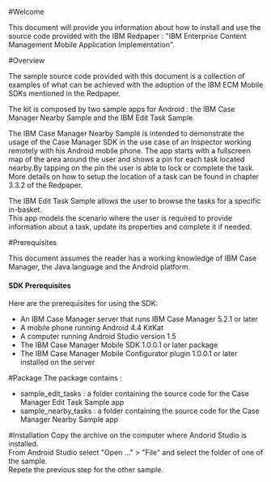 #Welcome

This document will provide you information about how to install and use the source code provided with the IBM Redpaper : "IBM Enterprise Content Management Mobile Application Implementation".

#Overview

The sample source code provided with this document is a collection of examples of what can be achieved with the adoption of the IBM ECM Mobile SDKs mentioned in the Redpaper.

The kit is composed by two sample apps for Android : the IBM Case Manager Nearby Sample and the IBM Edit Task Sample.

The IBM Case Manager Nearby Sample is intended to demonstrate the usage of the Case Manager SDK in the use case of an Inspector working remotely with his Android mobile phone. The app starts with a fullscreen map of the area around the user and shows a pin for each task located nearby.By tapping on the pin the user is able to lock or complete the task.
<br/>
More details on how to setup the location of a task can be found in chapter 3.3.2 of the Redpaper.

The IBM Edit Task Sample allows the user to browse the tasks for a specific in-basket.<br/>
This app models the scenario where the user is required to provide information about a task, update its properties and complete it if needed.

#Prerequisites

This document assumes the reader has a working knowledge of IBM Case Manager, the Java language and the Android platform.

#### SDK Prerequisites
Here are the prerequisites for using the SDK:

- An IBM Case Manager server that runs IBM Case Manager 5.2.1 or later
- A mobile phone running Android 4.4 KitKat 
- A computer running Android Studio version 1.5
- The IBM Case Manager Mobile SDK 1.0.0.1 or later package
- The IBM Case Manager Mobile Configurator plugin 1.0.0.1 or later installed on the server

#Package
The package contains :
- sample\_edit\_tasks : a folder containing the source code for the Case Manager Edit Task Sample app
- sample\_nearby\_tasks : a folder containing the source code for the Case Manager Nearby Sample app


#Installation
Copy the archive on the computer where Andorid Studio is installed.<br/>
From Android Studio select "Open ..." > "File" and select the folder of one of the sample. <br/>
Repete the previous step for the other sample.


